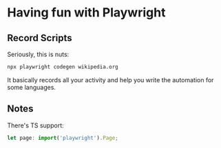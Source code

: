 # Having fun with Playwright

## Record Scripts

Seriously, this is nuts:

```sh
npx playwright codegen wikipedia.org
```

It basically records all your activity and help you write the automation for some languages.

## Notes

There's TS support:

```ts
let page: import('playwright').Page;
```
